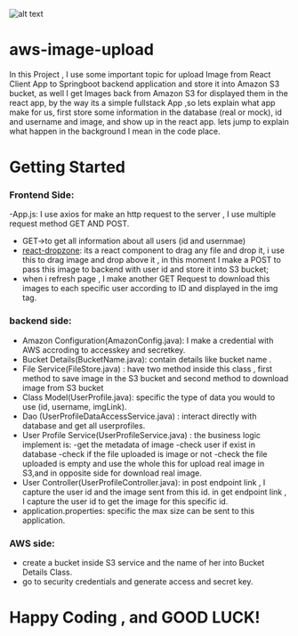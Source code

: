 ![alt text](https://github.com/AliMrad1/aws-image-upload/blob/main/pdf-1.png)

# aws-image-upload

In this Project , I use some important topic for upload Image from React Client App to Springboot backend application and store it into Amazon S3 bucket, as well I get
Images back from Amazon S3 for displayed them in the react app, by the way its a simple fullstack App ,so lets explain what app make for us, first store some information
in the database (real or mock), id and username and image, and show  up in the react app.
lets jump to explain what happen in the background I mean in
the code place.

# Getting Started
### Frontend Side:
-App.js: I use axios for make an http request to the server , I use multiple request method GET AND POST.
* GET->to get all information about all users (id and usernmae)
* [react-dropzone](https://react-dropzone.js.org/): its a react component to drag any file and drop it, i use this to drag image and drop above it , in this moment
  I make a POST to pass this image to backend with user id  and store it into S3 bucket;
* when i refresh page , I make another GET Request to download this images to each specific user according to ID and displayed in the img tag.

### backend side:
* Amazon Configuration(AmazonConfig.java): I make a credential with AWS accroding to accesskey and secretkey.
* Bucket Details(BucketName.java): contain details like bucket name .
* File Service(FileStore.java) : have two method inside this class , first method to save image in the S3 bucket
  and second method to download image from S3 bucket
* Class Model(UserProfile.java): specific the type of data you would to use (id, username, imgLink).
* Dao (UserProfileDataAccessService.java) : interact directly with database and get all userprofiles.
* User Profile Service(UserProfileService.java) : the business logic implement is:
                                                  -get the metadata of image
                                                  -check user if exist in database
                                                  -check if the file uploaded is image or not
                                                  -check the file uploaded is empty
                                                  and use the whole this for upload real image in S3,and
                                                  in opposite side for download real image.
* User Controller(UserProfileController.java): in post endpoint link , I capture the user id and the image sent from this id.
                                               in get endpoint link , I capture the user id to get the image for this specific id.
* application.properties: specific the max size can be sent to this application.

### AWS side:
* create a bucket inside S3 service and the name of her into Bucket Details Class.
* go to security credentials and generate access and secret key.

# Happy Coding , and GOOD LUCK!



